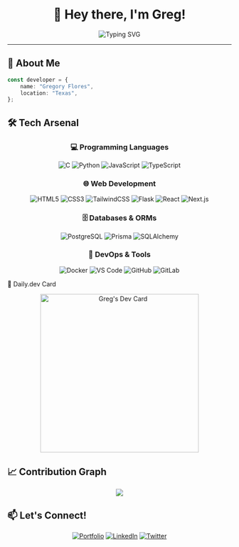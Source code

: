 <div align="center">
  
# 👋 Hey there, I'm Greg!

<img src="https://readme-typing-svg.herokuapp.com?font=Fira+Code&size=22&duration=3000&pause=10000&color=6366F1&center=true&vCenter=true&width=600&lines=Full+Stack+Engineer+%F0%9F%92%BB" alt="Typing SVG" />

</div>

---

## 🎯 About Me

```typescript
const developer = {
    name: "Gregory Flores",
    location: "Texas",
};
```

## 🛠️ Tech Arsenal

<div align="center">

### 💻 Programming Languages
![C](https://img.shields.io/badge/-C-A8B9CC?style=for-the-badge&logo=c&logoColor=black)
![Python](https://img.shields.io/badge/-Python-3776AB?style=for-the-badge&logo=python&logoColor=white)
![JavaScript](https://img.shields.io/badge/-JavaScript-F7DF1E?style=for-the-badge&logo=javascript&logoColor=black)
![TypeScript](https://img.shields.io/badge/-TypeScript-3178C6?style=for-the-badge&logo=typescript&logoColor=white)

### 🌐 Web Development
![HTML5](https://img.shields.io/badge/-HTML5-E34F26?style=for-the-badge&logo=html5&logoColor=white)
![CSS3](https://img.shields.io/badge/-CSS3-1572B6?style=for-the-badge&logo=css3&logoColor=white)
![TailwindCSS](https://img.shields.io/badge/-TailwindCSS-38B2AC?style=for-the-badge&logo=tailwind-css&logoColor=white)
![Flask](https://img.shields.io/badge/-Flask-000000?style=for-the-badge&logo=flask&logoColor=white)
![React](https://img.shields.io/badge/-React-61DAFB?style=for-the-badge&logo=react&logoColor=black)
![Next.js](https://img.shields.io/badge/-Next.js-000000?style=for-the-badge&logo=next.js&logoColor=white)

### 🗄️ Databases & ORMs
![PostgreSQL](https://img.shields.io/badge/-PostgreSQL-336791?style=for-the-badge&logo=postgresql&logoColor=white)
![Prisma](https://img.shields.io/badge/-Prisma-2D3748?style=for-the-badge&logo=prisma&logoColor=white)
![SQLAlchemy](https://img.shields.io/badge/-SQLAlchemy-D71F00?style=for-the-badge&logo=sqlalchemy&logoColor=white)

### 🔧 DevOps & Tools
![Docker](https://img.shields.io/badge/-Docker-2496ED?style=for-the-badge&logo=docker&logoColor=white)
![VS Code](https://img.shields.io/badge/-VS%20Code-007ACC?style=for-the-badge&logo=visual-studio-code&logoColor=white)
![GitHub](https://img.shields.io/badge/-GitHub-181717?style=for-the-badge&logo=github&logoColor=white)
![GitLab](https://img.shields.io/badge/-GitLab-FC6D26?style=for-the-badge&logo=gitlab&logoColor=white)

</div>

📰 Daily.dev Card
<div align="center">
<a href="https://app.daily.dev/gregjflores"><img src="https://api.daily.dev/devcards/v2/JBd73nH4rCq4ICKHILL3H.png?r=m3r&type=default" width="356" alt="Greg's Dev Card"/></a>
</div>

## 📈 Contribution Graph

<div align="center">
  <img src="https://github-readme-activity-graph.vercel.app/graph?username=GregJFlores&theme=tokyo-night&hide_border=true&area=true" />
</div>

## 📫 Let's Connect!

<div align="center">

[![Portfolio](https://img.shields.io/badge/-Portfolio-FF5722?style=for-the-badge&logo=google-chrome&logoColor=white)](https://gregjflores.com)
[![LinkedIn](https://img.shields.io/badge/-LinkedIn-0077B5?style=for-the-badge&logo=linkedin&logoColor=white)](https://linkedin.com/in/gregjflores)
[![Twitter](https://img.shields.io/badge/-Twitter-1DA1F2?style=for-the-badge&logo=twitter&logoColor=white)](https://twitter.com/gregjflores)

</div>

